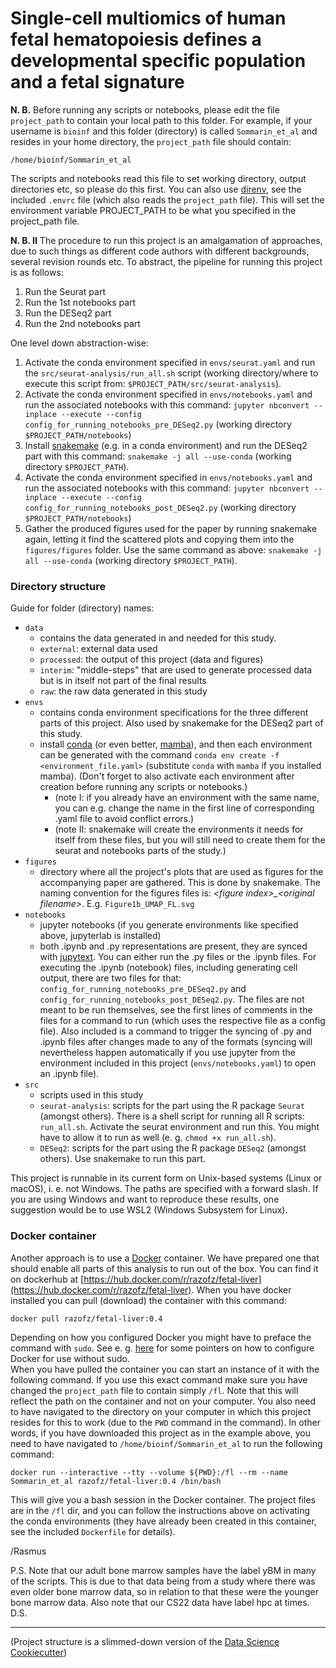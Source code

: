 # Single-cell multiomics of human fetal hematopoiesis defines a developmental specific population and a fetal signature

**N. B.** Before running any scripts or notebooks, please edit the file
`project_path` to contain your local path to this folder. For example, if your
username is `bioinf` and this folder (directory) is called `Sommarin_et_al` and
resides in your home directory, the `project_path` file should contain:

    /home/bioinf/Sommarin_et_al

The scripts and notebooks read this file to set working directory, output
directories etc, so please do this first. You can also use
[direnv](https://direnv.net/), see the included `.envrc` file (which also reads
the `project_path` file). This will set the environment variable PROJECT_PATH
to be what you specified in the project_path file.

**N. B. II** The procedure to run this project is an amalgamation of
approaches, due to such things as different code authors with different
backgrounds, several revision rounds etc. To abstract, the pipeline for running
this project is as follows:

1. Run the Seurat part
2. Run the 1st notebooks part
3. Run the DESeq2 part
4. Run the 2nd notebooks part

One level down abstraction-wise:

1. Activate the conda environment specified in `envs/seurat.yaml` and run the
   `src/seurat-analysis/run_all.sh` script (working directory/where to execute this script from:
   `$PROJECT_PATH/src/seurat-analysis`).
2. Activate the conda environment specified in `envs/notebooks.yaml` and run
   the associated notebooks with this command:
   `jupyter nbconvert --inplace --execute --config config_for_running_notebooks_pre_DESeq2.py`
   (working directory `$PROJECT_PATH/notebooks`)
3. Install [snakemake](https://snakemake.readthedocs.io/en/stable/) (e.g. in a
   conda environment) and run the DESeq2 part with this command:
   `snakemake -j all --use-conda` (working directory `$PROJECT_PATH`).
4. Activate the conda environment specified in `envs/notebooks.yaml` and run
   the associated notebooks with this command:
   `jupyter nbconvert --inplace --execute --config config_for_running_notebooks_post_DESeq2.py`
   (working directory `$PROJECT_PATH/notebooks`)
5. Gather the produced figures used for the paper by running snakemake again,
   letting it find the scattered plots and copying them into the
   `figures/figures` folder. Use the same command as above:
   `snakemake -j all --use-conda` (working directory `$PROJECT_PATH`).

### Directory structure

Guide for folder (directory) names:

- `data`
    - contains the data generated in and needed for this study.
    - `external`: external data used
    - `processed`: the output of this project (data and figures)
    - `interim`: "middle-steps" that are used to generate processed data but is
      in itself not part of the final results
    - `raw`: the raw data generated in this study
- `envs`
    - contains conda environment specifications for the three different parts
      of this project. Also used by snakemake for the DESeq2 part of this
      study.
    - install [conda](https://docs.conda.io/en/latest/) (or even better,
      [mamba](https://github.com/mamba-org/mamba)), and then each environment
      can be generated with the command `conda env create -f
      <environment_file.yaml>` (substitute `conda` with `mamba` if you
      installed mamba).  (Don't forget to also activate each environment after
      creation before running any scripts or notebooks.)
        - (note I: if you already have an environment with the same name, you
          can e.g. change the name in the first line of corresponding .yaml
          file to avoid conflict errors.)
        - (note II: snakemake will create the environments it needs for itself
          from these files, but you will still need to create them for the
          seurat and notebooks parts of the study.)
- `figures`
    - directory where all the project's plots that are used as figures for the
      accompanying paper are gathered. This is done by snakemake. The naming
      convention for the figures files is: *\<figure index\>_\<original filename\>*.
      E.g. `Figure1b_UMAP_FL.svg`
- `notebooks`
    - jupyter notebooks (if you generate environments like specified above,
      jupyterlab is installed)
    - both .ipynb and .py representations are present, they are synced with
      [jupytext](https://jupytext.readthedocs.io/en/latest/). You can either
      run the .py files or the .ipynb files. For executing the .ipynb
      (notebook) files, including generating cell output, there are two files
      for that: `config_for_running_notebooks_pre_DESeq2.py` and
      `config_for_running_notebooks_post_DESeq2.py`. The files are not meant to
      be run themselves, see the first lines of comments in the files for a
      command to run (which uses the respective file as a config file). Also
      included is a command to trigger the syncing of .py and .ipynb files
      after changes made to any of the formats (syncing will nevertheless
      happen automatically if you use jupyter from the environment included in
      this project (`envs/notebooks.yaml`) to open an .ipynb file).
- `src`
    - scripts used in this study
    - `seurat-analysis`: scripts for the part using the R package `Seurat`
      (amongst others). There is a shell script for running all R scripts:
      `run_all.sh`. Activate the seurat environment and run this. You might
      have to allow it to run as well (e. g. `chmod +x run_all.sh`).
    - `DESeq2`: scripts for the part using the R package `DESeq2` (amongst
      others). Use snakemake to run this part.

This project is runnable in its current form on Unix-based systems (Linux or
macOS), i. e. not Windows. The paths are specified with a forward slash. If you
are using Windows and want to reproduce these results, one suggestion would be
to use WSL2 (Windows Subsystem for Linux).

### Docker container

Another approach is to use a [Docker](https://docs.docker.com/) container. We
have prepared one that should enable all parts of this analysis to run out of
the box. You can find it on dockerhub at
[https://hub.docker.com/r/razofz/fetal-liver](https://hub.docker.com/r/razofz/fetal-liver).
When you have docker installed you can pull (download) the container with this command:

    docker pull razofz/fetal-liver:0.4

Depending on how you configured Docker you might have to preface the command
with `sudo`. See e. g.
[here](https://askubuntu.com/questions/477551/how-can-i-use-docker-without-sudo)
for some pointers on how to configure Docker for use without sudo.  
When you have pulled the container you can start an instance of it with the
following command. If you use this exact command make sure you have changed the
`project_path` file to contain simply `/fl`. Note that this will reflect the
path on the container and not on your computer. You also need to have navigated
to the directory on your computer in which this project resides for this to
work (due to the `PWD` command in the command). In other words, if you have
downloaded this project as in the example above, you need to have navigated
to `/home/bioinf/Sommarin_et_al` to run the following command:

    docker run --interactive --tty --volume ${PWD}:/fl --rm --name Sommarin_et_al razofz/fetal-liver:0.4 /bin/bash

This will give you a bash session in the Docker container. The project files
are in the `/fl` dir, and you can follow the instructions above on activating
the conda environments (they have already been created in this container, see
the included `Dockerfile` for details).

/Rasmus

P.S.
Note that our adult bone marrow samples have the label yBM in many of the
scripts. This is due to that data being from a study where there was even older
bone marrow data, so in relation to that these were the younger bone marrow
data.
Also note that our CS22 data have label hpc at times.
D.S.

---

(Project structure is a slimmed-down version of the [Data Science
Cookiecutter](https://drivendata.github.io/cookiecutter-data-science/)) 
